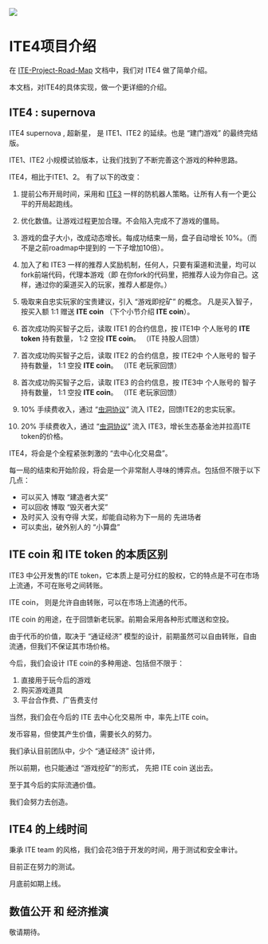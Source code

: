 ![](https://ws1.sinaimg.cn/large/006tNbRwgy1fuhnfdwpfgj3042018jre.jpg)

# ITE4项目介绍

在 [ITE-Project-Road-Map](https://github.com/ITE-Organization/ITE-Project-Road-Map) 文档中，我们对 ITE4 做了简单介绍。

本文档，对ITE4的具体实现，做一个更详细的介绍。


## ITE4 : supernova

ITE4 supernova , 超新星， 是 ITE1、ITE2 的延续。也是 “建门游戏” 的最终完结版。

ITE1、ITE2 小规模试验版本，让我们找到了不断完善这个游戏的种种思路。

ITE4，相比于ITE1、2。 有了以下的改变：

1. 提前公布开局时间，采用和 [ITE3](https://github.com/ITE-Organization/ite3) 一样的防机器人策略。让所有人有一个更公平的开局起跑线。

2. 优化数值。让游戏过程更加合理。不会陷入完成不了游戏的僵局。

3. 游戏的盘子大小，改成动态增长。每成功结束一局，盘子自动增长 10%。（而不是之前roadmap中提到的 一下子增加10倍）。

4. 加入了和 ITE3 一样的推荐人奖励机制，任何人，只要有渠道和流量，均可以fork前端代码，代理本游戏（即 在你fork的代码里，把推荐人设为你自己。这样，通过你的渠道买入的玩家，推荐人都是你。）
 
5. 吸取来自忠实玩家的宝贵建议，引入 “游戏即挖矿” 的概念。 凡是买入智子，按买入额 1:1 赠送 **ITE coin** （下个小节介绍 **ITE coin**）。

6. 首次成功购买智子之后，读取 ITE1 的合约信息，按 ITE1中 个人账号的 **ITE token** 持有数量， 1:2 空投 **ITE coin**。  （ITE 持股人回馈）

7. 首次成功购买智子之后，读取 ITE2 的合约信息，按 ITE2中 个人账号的 智子 持有数量， 1:1 空投 **ITE coin**。 （ITE 老玩家回馈）

8. 首次成功购买智子之后，读取 ITE3 的合约信息，按 ITE3中 个人账号的 智子 持有数量， 1:1 空投 **ITE coin**。 （ITE 老玩家回馈）

9. 10% 手续费收入，通过 “[虫洞协议](https://github.com/ITE-Organization/ite-wormholes)” 流入 ITE2，回馈ITE2的忠实玩家。

10. 20% 手续费收入，通过 “[虫洞协议](https://github.com/ITE-Organization/ite-wormholes)” 流入 ITE3，增长生态基金池并拉高ITE token的价格。


ITE4，将会是个全程紧张刺激的 “去中心化交易盘”。 

每一局的结束和开始阶段，将会是一个非常耐人寻味的博弈点。包括但不限于以下几点：

* 可以买入 博取 “建造者大奖”
* 可以回收 博取 “毁灭者大奖”
* 及时买入 没有夺得 大奖，却能自动称为下一局的 先进场者
* 可以卖出，破外别人的 “小算盘”


## ITE coin 和 ITE token 的本质区别

ITE3 中公开发售的ITE token，它本质上是可分红的股权，它的特点是不可在市场上流通，不可在账号之间转账。

ITE coin， 则是允许自由转账，可以在市场上流通的代币。

ITE coin 的用途，在于回馈新老玩家。前期会采用各种形式赠送和空投。

由于代币的价值，取决于 “通证经济” 模型的设计，前期虽然可以自由转账，自由流通，但我们不保证其市场价格。

今后，我们会设计 ITE coin的多种用途、包括但不限于：

1. 直接用于玩今后的游戏
2. 购买游戏道具
3. 平台合作费、广告费支付

当然，我们会在今后的 ITE 去中心化交易所 中，率先上ITE coin。

发币容易，但使其产生价值，需要长久的努力。

我们承认目前团队中，少个 “通证经济” 设计师，

所以前期，也只能通过 “游戏挖矿”的形式， 先把 ITE coin 送出去。

至于其今后的实际流通价值。

我们会努力去创造。
 

## ITE4 的上线时间

秉承 ITE team 的风格，我们会花3倍于开发的时间，用于测试和安全审计。

目前正在努力的测试。

月底前如期上线。


## 数值公开 和 经济推演

敬请期待。


